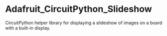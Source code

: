 # Adafruit_CircuitPython_Slideshow
CircuitPython helper library for displaying a slideshow of images on a board with a built-in display.
